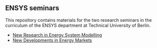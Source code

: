 ## ENSYS seminars

This repository contains materials for the two research seminars in the curriculum of the ENSYS department at Technical University of Berlin.

- [New Research in Energy System Modelling](https://moseskonto.tu-berlin.de/moses/modultransfersystem/bolognamodule/beschreibung/anzeigen.html?nummer=30683&version=2&sprache=2)
- [New Developments in Energy Markets](https://moseskonto.tu-berlin.de/moses/modultransfersystem/bolognamodule/beschreibung/anzeigen.html?nummer=30684&version=4&sprache=2)
